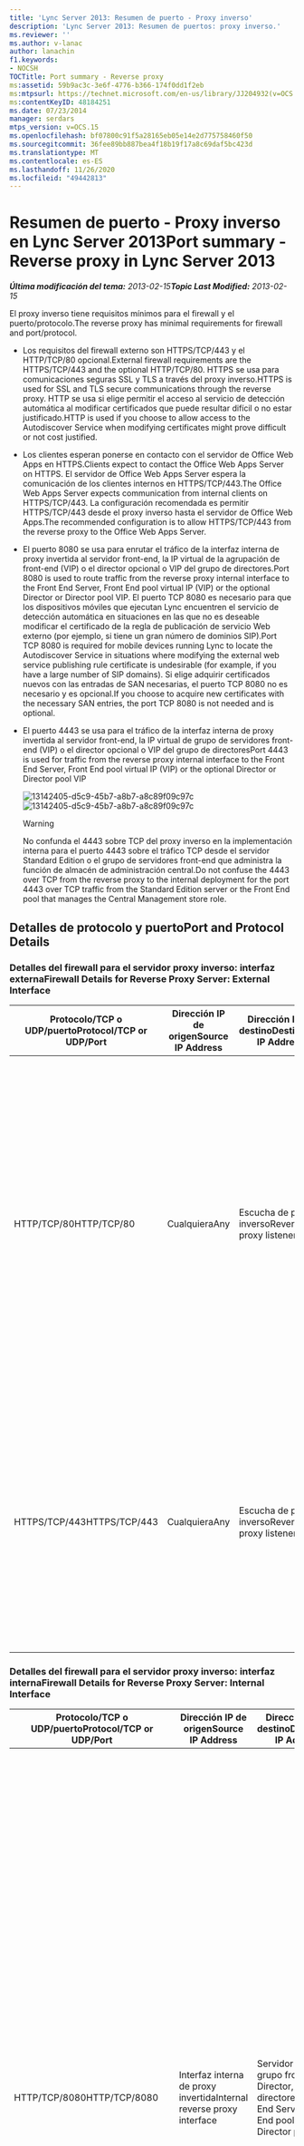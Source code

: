 ```yaml
---
title: 'Lync Server 2013: Resumen de puerto - Proxy inverso'
description: 'Lync Server 2013: Resumen de puertos: proxy inverso.'
ms.reviewer: ''
ms.author: v-lanac
author: lanachin
f1.keywords:
- NOCSH
TOCTitle: Port summary - Reverse proxy
ms:assetid: 59b9ac3c-3e6f-4776-b366-174f0dd1f2eb
ms:mtpsurl: https://technet.microsoft.com/en-us/library/JJ204932(v=OCS.15)
ms:contentKeyID: 48184251
ms.date: 07/23/2014
manager: serdars
mtps_version: v=OCS.15
ms.openlocfilehash: bf07800c91f5a28165eb05e14e2d775758460f50
ms.sourcegitcommit: 36fee89bb887bea4f18b19f17a8c69daf5bc423d
ms.translationtype: MT
ms.contentlocale: es-ES
ms.lasthandoff: 11/26/2020
ms.locfileid: "49442813"
---
```

# <a name="port-summary---reverse-proxy-in-lync-server-2013"></a><span data-ttu-id="cbbc9-103">Resumen de puerto - Proxy inverso en Lync Server 2013</span><span class="sxs-lookup"><span data-stu-id="cbbc9-103">Port summary - Reverse proxy in Lync Server 2013</span></span>

<div data-xmlns="http://www.w3.org/1999/xhtml">

<div class="topic" data-xmlns="http://www.w3.org/1999/xhtml" data-msxsl="urn:schemas-microsoft-com:xslt" data-cs="https://msdn.microsoft.com/">

<div data-asp="https://msdn2.microsoft.com/asp">



</div>

<div id="mainSection">

<div id="mainBody"><span data-ttu-id="cbbc9-104">

<span> </span></span><span class="sxs-lookup"><span data-stu-id="cbbc9-104">

<span> </span></span></span>

<span data-ttu-id="cbbc9-105">_**Última modificación del tema:** 2013-02-15_</span><span class="sxs-lookup"><span data-stu-id="cbbc9-105">_**Topic Last Modified:** 2013-02-15_</span></span>

<span data-ttu-id="cbbc9-106">El proxy inverso tiene requisitos mínimos para el firewall y el puerto/protocolo.</span><span class="sxs-lookup"><span data-stu-id="cbbc9-106">The reverse proxy has minimal requirements for firewall and port/protocol.</span></span>

  - <span data-ttu-id="cbbc9-107">Los requisitos del firewall externo son HTTPS/TCP/443 y el HTTP/TCP/80 opcional.</span><span class="sxs-lookup"><span data-stu-id="cbbc9-107">External firewall requirements are the HTTPS/TCP/443 and the optional HTTP/TCP/80.</span></span> <span data-ttu-id="cbbc9-108">HTTPS se usa para comunicaciones seguras SSL y TLS a través del proxy inverso.</span><span class="sxs-lookup"><span data-stu-id="cbbc9-108">HTTPS is used for SSL and TLS secure communications through the reverse proxy.</span></span> <span data-ttu-id="cbbc9-109">HTTP se usa si elige permitir el acceso al servicio de detección automática al modificar certificados que puede resultar difícil o no estar justificado.</span><span class="sxs-lookup"><span data-stu-id="cbbc9-109">HTTP is used if you choose to allow access to the Autodiscover Service when modifying certificates might prove difficult or not cost justified.</span></span>

  - <span data-ttu-id="cbbc9-110">Los clientes esperan ponerse en contacto con el servidor de Office Web Apps en HTTPS.</span><span class="sxs-lookup"><span data-stu-id="cbbc9-110">Clients expect to contact the Office Web Apps Server on HTTPS.</span></span> <span data-ttu-id="cbbc9-111">El servidor de Office Web Apps Server espera la comunicación de los clientes internos en HTTPS/TCP/443.</span><span class="sxs-lookup"><span data-stu-id="cbbc9-111">The Office Web Apps Server expects communication from internal clients on HTTPS/TCP/443.</span></span> <span data-ttu-id="cbbc9-112">La configuración recomendada es permitir HTTPS/TCP/443 desde el proxy inverso hasta el servidor de Office Web Apps.</span><span class="sxs-lookup"><span data-stu-id="cbbc9-112">The recommended configuration is to allow HTTPS/TCP/443 from the reverse proxy to the Office Web Apps Server.</span></span>

  - <span data-ttu-id="cbbc9-113">El puerto 8080 se usa para enrutar el tráfico de la interfaz interna de proxy invertida al servidor front-end, la IP virtual de la agrupación de front-end (VIP) o el director opcional o VIP del grupo de directores.</span><span class="sxs-lookup"><span data-stu-id="cbbc9-113">Port 8080 is used to route traffic from the reverse proxy internal interface to the Front End Server, Front End pool virtual IP (VIP) or the optional Director or Director pool VIP.</span></span> <span data-ttu-id="cbbc9-114">El puerto TCP 8080 es necesario para que los dispositivos móviles que ejecutan Lync encuentren el servicio de detección automática en situaciones en las que no es deseable modificar el certificado de la regla de publicación de servicio Web externo (por ejemplo, si tiene un gran número de dominios SIP).</span><span class="sxs-lookup"><span data-stu-id="cbbc9-114">Port TCP 8080 is required for mobile devices running Lync to locate the Autodiscover Service in situations where modifying the external web service publishing rule certificate is undesirable (for example, if you have a large number of SIP domains).</span></span> <span data-ttu-id="cbbc9-115">Si elige adquirir certificados nuevos con las entradas de SAN necesarias, el puerto TCP 8080 no es necesario y es opcional.</span><span class="sxs-lookup"><span data-stu-id="cbbc9-115">If you choose to acquire new certificates with the necessary SAN entries, the port TCP 8080 is not needed and is optional.</span></span>

  - <span data-ttu-id="cbbc9-116">El puerto 4443 se usa para el tráfico de la interfaz interna de proxy invertida al servidor front-end, la IP virtual de grupo de servidores front-end (VIP) o el director opcional o VIP del grupo de directores</span><span class="sxs-lookup"><span data-stu-id="cbbc9-116">Port 4443 is used for traffic from the reverse proxy internal interface to the Front End Server, Front End pool virtual IP (VIP) or the optional Director or Director pool VIP</span></span>
    
    <span data-ttu-id="cbbc9-117">![13142405-d5c9-45b7-a8b7-a8c89f09c97c](images/JJ204932.13142405-d5c9-45b7-a8b7-a8c89f09c97c(OCS.15).jpg "13142405-d5c9-45b7-a8b7-a8c89f09c97c")</span><span class="sxs-lookup"><span data-stu-id="cbbc9-117">![13142405-d5c9-45b7-a8b7-a8c89f09c97c](images/JJ204932.13142405-d5c9-45b7-a8b7-a8c89f09c97c(OCS.15).jpg "13142405-d5c9-45b7-a8b7-a8c89f09c97c")</span></span>  
    
    <div>
    

    > [!WARNING]  
    > <span data-ttu-id="cbbc9-118">No confunda el 4443 sobre TCP del proxy inverso en la implementación interna para el puerto 4443 sobre el tráfico TCP desde el servidor Standard Edition o el grupo de servidores front-end que administra la función de almacén de administración central.</span><span class="sxs-lookup"><span data-stu-id="cbbc9-118">Do not confuse the 4443 over TCP from the reverse proxy to the internal deployment for the port 4443 over TCP traffic from the Standard Edition server or the Front End pool that manages the Central Management store role.</span></span>

    
    </div>

<div>

## <a name="port-and-protocol-details"></a><span data-ttu-id="cbbc9-119">Detalles de protocolo y puerto</span><span class="sxs-lookup"><span data-stu-id="cbbc9-119">Port and Protocol Details</span></span>

### <a name="firewall-details-for-reverse-proxy-server-external-interface"></a><span data-ttu-id="cbbc9-120">Detalles del firewall para el servidor proxy inverso: interfaz externa</span><span class="sxs-lookup"><span data-stu-id="cbbc9-120">Firewall Details for Reverse Proxy Server: External Interface</span></span>

<table>
<colgroup>
<col style="width: 25%" />
<col style="width: 25%" />
<col style="width: 25%" />
<col style="width: 25%" />
</colgroup>
<thead>
<tr class="header">
<th><span data-ttu-id="cbbc9-121">Protocolo/TCP o UDP/puerto</span><span class="sxs-lookup"><span data-stu-id="cbbc9-121">Protocol/TCP or UDP/Port</span></span></th>
<th><span data-ttu-id="cbbc9-122">Dirección IP de origen</span><span class="sxs-lookup"><span data-stu-id="cbbc9-122">Source IP Address</span></span></th>
<th><span data-ttu-id="cbbc9-123">Dirección IP de destino</span><span class="sxs-lookup"><span data-stu-id="cbbc9-123">Destination IP Address</span></span></th>
<th><span data-ttu-id="cbbc9-124">Notas</span><span class="sxs-lookup"><span data-stu-id="cbbc9-124">Notes</span></span></th>
</tr>
</thead>
<tbody>
<tr class="odd">
<td><p><span data-ttu-id="cbbc9-125">HTTP/TCP/80</span><span class="sxs-lookup"><span data-stu-id="cbbc9-125">HTTP/TCP/80</span></span></p></td>
<td><p><span data-ttu-id="cbbc9-126">Cualquiera</span><span class="sxs-lookup"><span data-stu-id="cbbc9-126">Any</span></span></p></td>
<td><p><span data-ttu-id="cbbc9-127">Escucha de proxy inverso</span><span class="sxs-lookup"><span data-stu-id="cbbc9-127">Reverse proxy listener</span></span></p></td>
<td><p><span data-ttu-id="cbbc9-128">Faculta Redireccionamiento a HTTPS si el usuario escribe http:// &lt; publishedSiteFQDN &gt; .</span><span class="sxs-lookup"><span data-stu-id="cbbc9-128">(Optional) Redirection to HTTPS if user enters http://&lt;publishedSiteFQDN&gt;.</span></span></p>
<p><span data-ttu-id="cbbc9-129">También se requiere si se usa Office Web Apps para conferencias y el servicio Detección automática para dispositivos móviles que ejecutan Lync en situaciones en las que la organización no desea modificar el certificado de regla de publicación de servicio Web externo.</span><span class="sxs-lookup"><span data-stu-id="cbbc9-129">Also required if using Office Web Apps for conferencing and the Autodiscover Service for mobile devices running Lync in situations where the organization does not want to modify the external web service publishing rule certificate.</span></span></p></td>
</tr>
<tr class="even">
<td><p><span data-ttu-id="cbbc9-130">HTTPS/TCP/443</span><span class="sxs-lookup"><span data-stu-id="cbbc9-130">HTTPS/TCP/443</span></span></p></td>
<td><p><span data-ttu-id="cbbc9-131">Cualquiera</span><span class="sxs-lookup"><span data-stu-id="cbbc9-131">Any</span></span></p></td>
<td><p><span data-ttu-id="cbbc9-132">Escucha de proxy inverso</span><span class="sxs-lookup"><span data-stu-id="cbbc9-132">Reverse proxy listener</span></span></p></td>
<td><p><span data-ttu-id="cbbc9-133">Descargas de la libreta de direcciones, servicio de consultas Web de la libreta de direcciones, detección automática, actualizaciones de cliente, contenido de la reunión, actualizaciones de dispositivos, expansión de grupos, Office Web Apps para conferencias, conferencias de acceso telefónico local y reuniones.</span><span class="sxs-lookup"><span data-stu-id="cbbc9-133">Address book downloads, Address Book Web Query service, Autodiscover, client updates, meeting content, device updates, group expansion, Office Web Apps for conferencing, dial-in conferencing, and meetings.</span></span></p></td>
</tr>
</tbody>
</table>


### <a name="firewall-details-for-reverse-proxy-server-internal-interface"></a><span data-ttu-id="cbbc9-134">Detalles del firewall para el servidor proxy inverso: interfaz interna</span><span class="sxs-lookup"><span data-stu-id="cbbc9-134">Firewall Details for Reverse Proxy Server: Internal Interface</span></span>

<table>
<colgroup>
<col style="width: 25%" />
<col style="width: 25%" />
<col style="width: 25%" />
<col style="width: 25%" />
</colgroup>
<thead>
<tr class="header">
<th><span data-ttu-id="cbbc9-135">Protocolo/TCP o UDP/puerto</span><span class="sxs-lookup"><span data-stu-id="cbbc9-135">Protocol/TCP or UDP/Port</span></span></th>
<th><span data-ttu-id="cbbc9-136">Dirección IP de origen</span><span class="sxs-lookup"><span data-stu-id="cbbc9-136">Source IP Address</span></span></th>
<th><span data-ttu-id="cbbc9-137">Dirección IP de destino</span><span class="sxs-lookup"><span data-stu-id="cbbc9-137">Destination IP Address</span></span></th>
<th><span data-ttu-id="cbbc9-138">Notas</span><span class="sxs-lookup"><span data-stu-id="cbbc9-138">Notes</span></span></th>
</tr>
</thead>
<tbody>
<tr class="odd">
<td><p><span data-ttu-id="cbbc9-139">HTTP/TCP/8080</span><span class="sxs-lookup"><span data-stu-id="cbbc9-139">HTTP/TCP/8080</span></span></p></td>
<td><p><span data-ttu-id="cbbc9-140">Interfaz interna de proxy invertida</span><span class="sxs-lookup"><span data-stu-id="cbbc9-140">Internal reverse proxy interface</span></span></p></td>
<td><p><span data-ttu-id="cbbc9-141">Servidor front-end, grupo front-end, Director, grupo de directores</span><span class="sxs-lookup"><span data-stu-id="cbbc9-141">Front End Server, Front End pool, Director, Director pool</span></span></p></td>
<td><p><span data-ttu-id="cbbc9-142">Necesario si se usa el servicio de detección automática para dispositivos móviles que ejecutan Lync, en situaciones en las que la organización no desea modificar el certificado de la regla de publicación de servicio Web externo.</span><span class="sxs-lookup"><span data-stu-id="cbbc9-142">Required if using the Autodiscover Service for mobile devices running Lync in situations where the organization does not want to modify the external web service publishing rule certificate.</span></span></p>
<p><span data-ttu-id="cbbc9-143">El tráfico enviado al puerto 80 en la interfaz externa de proxy inverso se redirige a un grupo en el puerto 8080 desde la interfaz interna de proxy invertida para que los servicios web del grupo lo diferencien del tráfico web interno.</span><span class="sxs-lookup"><span data-stu-id="cbbc9-143">Traffic sent to port 80 on the reverse proxy external interface is redirected to a pool on port 8080 from the reverse proxy internal interface so that the pool Web Services can distinguish it from internal web traffic.</span></span></p></td>
</tr>
<tr class="even">
<td><p><span data-ttu-id="cbbc9-144">HTTPS/TCP/4443</span><span class="sxs-lookup"><span data-stu-id="cbbc9-144">HTTPS/TCP/4443</span></span></p></td>
<td><p><span data-ttu-id="cbbc9-145">Interfaz interna de proxy invertida</span><span class="sxs-lookup"><span data-stu-id="cbbc9-145">Internal reverse proxy interface</span></span></p></td>
<td><p><span data-ttu-id="cbbc9-146">Servidor front-end, grupo front-end, Director, grupo de directores</span><span class="sxs-lookup"><span data-stu-id="cbbc9-146">Front End Server, Front End pool, Director, Director pool</span></span></p></td>
<td><p><span data-ttu-id="cbbc9-147">El tráfico enviado al puerto 443 en la interfaz externa de proxy inverso se redirige a un grupo en el puerto 4443 desde la interfaz interna de proxy invertida para que los servicios web del grupo lo diferencien del tráfico web interno.</span><span class="sxs-lookup"><span data-stu-id="cbbc9-147">Traffic sent to port 443 on the reverse proxy external interface is redirected to a pool on port 4443 from the reverse proxy internal interface so that the pool web services can distinguish it from internal web traffic.</span></span></p></td>
</tr>
<tr class="odd">
<td><p><span data-ttu-id="cbbc9-148">HTTPS/TCP/443</span><span class="sxs-lookup"><span data-stu-id="cbbc9-148">HTTPS/TCP/443</span></span></p></td>
<td><p><span data-ttu-id="cbbc9-149">Interfaz interna de proxy invertida</span><span class="sxs-lookup"><span data-stu-id="cbbc9-149">Internal reverse proxy interface</span></span></p></td>
<td><p><span data-ttu-id="cbbc9-150">Office Web Apps para conferencias</span><span class="sxs-lookup"><span data-stu-id="cbbc9-150">Office Web Apps for conferencing</span></span></p></td>
<td></td>
</tr>
</tbody>
</table><span data-ttu-id="cbbc9-151">


</div>

</div>

<span> </span>

</div>

</div>

</span><span class="sxs-lookup"><span data-stu-id="cbbc9-151">


</div>

</div>

<span> </span>

</div>

</div>

</span></span></div>

